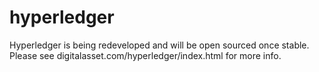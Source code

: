 # hyperledger
Hyperledger is being redeveloped and will be open sourced once stable. Please see digitalasset.com/hyperledger/index.html for more info.
